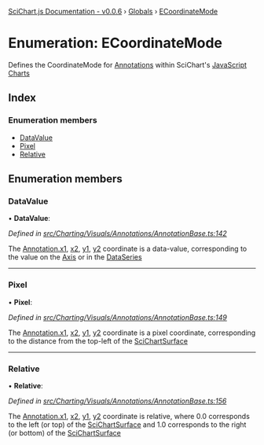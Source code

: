 [SciChart.js Documentation - v0.0.6](../README.md) › [Globals](../globals.md) › [ECoordinateMode](ecoordinatemode.md)

# Enumeration: ECoordinateMode

Defines the CoordinateMode for [Annotations](../classes/annotationbase.md) within SciChart's
[JavaScript Charts](https://www.scichart.com/javascript-chart-features)

## Index

### Enumeration members

* [DataValue](ecoordinatemode.md#datavalue)
* [Pixel](ecoordinatemode.md#pixel)
* [Relative](ecoordinatemode.md#relative)

## Enumeration members

###  DataValue

• **DataValue**:

*Defined in [src/Charting/Visuals/Annotations/AnnotationBase.ts:142](https://github.com/ABTSoftware/SciChart.Dev/blob/46671d21ce/Web/src/SciChart/src/Charting/Visuals/Annotations/AnnotationBase.ts#L142)*

The [Annotation.x1](../classes/annotationbase.md#x1), [x2](../classes/annotationbase.md#x2),
[y1](../classes/annotationbase.md#y1), [y2](../classes/annotationbase.md#y2) coordinate is a data-value,
corresponding to the value on the [Axis](../classes/axisbase2d.md) or in the
[DataSeries](../interfaces/irenderableseries.md#dataseries)

___

###  Pixel

• **Pixel**:

*Defined in [src/Charting/Visuals/Annotations/AnnotationBase.ts:149](https://github.com/ABTSoftware/SciChart.Dev/blob/46671d21ce/Web/src/SciChart/src/Charting/Visuals/Annotations/AnnotationBase.ts#L149)*

The [Annotation.x1](../classes/annotationbase.md#x1), [x2](../classes/annotationbase.md#x2),
[y1](../classes/annotationbase.md#y1), [y2](../classes/annotationbase.md#y2) coordinate is a pixel coordinate,
corresponding to the distance from the top-left of the
[SciChartSurface](../classes/scichartsurface.md)

___

###  Relative

• **Relative**:

*Defined in [src/Charting/Visuals/Annotations/AnnotationBase.ts:156](https://github.com/ABTSoftware/SciChart.Dev/blob/46671d21ce/Web/src/SciChart/src/Charting/Visuals/Annotations/AnnotationBase.ts#L156)*

The [Annotation.x1](../classes/annotationbase.md#x1), [x2](../classes/annotationbase.md#x2),
[y1](../classes/annotationbase.md#y1), [y2](../classes/annotationbase.md#y2) coordinate is relative,
where 0.0 corresponds to the left (or top) of the [SciChartSurface](../classes/scichartsurface.md)
and 1.0 corresponds to the right (or bottom) of the [SciChartSurface](../classes/scichartsurface.md)
